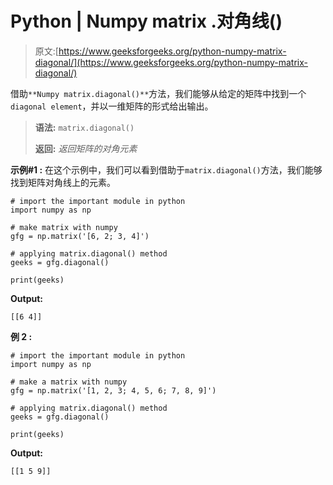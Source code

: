 # Python | Numpy matrix .对角线()

> 原文:[https://www.geeksforgeeks.org/python-numpy-matrix-diagonal/](https://www.geeksforgeeks.org/python-numpy-matrix-diagonal/)

借助`**Numpy matrix.diagonal()**`方法，我们能够从给定的矩阵中找到一个`diagonal element`，并以一维矩阵的形式给出输出。

> **语法:** `matrix.diagonal()`
> 
> **返回:** *返回矩阵的对角元素*

**示例#1 :**
在这个示例中，我们可以看到借助于`matrix.diagonal()`方法，我们能够找到矩阵对角线上的元素。

```
# import the important module in python
import numpy as np

# make matrix with numpy
gfg = np.matrix('[6, 2; 3, 4]')

# applying matrix.diagonal() method
geeks = gfg.diagonal()

print(geeks)
```

**Output:**

```
[[6 4]]

```

**例 2 :**

```
# import the important module in python
import numpy as np

# make a matrix with numpy
gfg = np.matrix('[1, 2, 3; 4, 5, 6; 7, 8, 9]')

# applying matrix.diagonal() method
geeks = gfg.diagonal()

print(geeks)
```

**Output:**

```
[[1 5 9]]

```